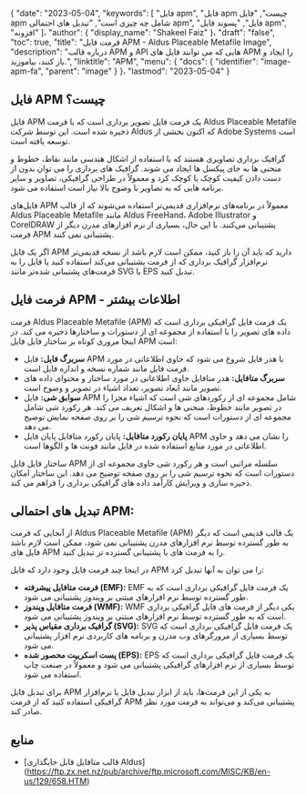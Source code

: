 {
  "date": "2023-05-04",
  "keywords": [
"فایل apm",
"فایل apm چیست",
"فایل apm شامل چه چیزی است",
"تبدیل های احتمالی apm",
"فایل",
"پسوند فایل apm",
"افزونه"
]،
  "author": {
    "display_name": "Shakeel Faiz"
}،
  "draft": "false",
  "toc": true,
  "title": "فرمت فایل APM - Aldus Placeable Metafile Image",
  "description": "درباره قالب APM و API هایی که می توانند فایل های APM را ایجاد و باز کنند، بیاموزید.",
  "linktitle": "APM",
  "menu": {
    "docs": {
      "identifier": "image-apm-fa",
      "parent": "image"
}
}،
  "lastmod": "2023-05-04"
}

## فایل APM چیست؟

فایل APM یک فرمت فایل تصویر برداری است که با فرمت Aldus Placeable Metafile ذخیره شده است. این توسط شرکت Aldus که اکنون بخشی از Adobe Systems است توسعه یافته است.

گرافیک برداری تصاویری هستند که با استفاده از اشکال هندسی مانند نقاط، خطوط و منحنی ها به جای پیکسل ها ایجاد می شوند. گرافیک های برداری را می توان بدون از دست دادن کیفیت کوچک یا کوچک کرد و معمولاً در طراحی گرافیکی، تصاویر و سایر برنامه هایی که به تصاویر با وضوح بالا نیاز است استفاده می شود.

فایل‌های APM معمولاً در برنامه‌های نرم‌افزاری قدیمی‌تر استفاده می‌شوند که از قالب Aldus Placeable Metafile مانند Aldus FreeHand، Adobe Illustrator و CorelDRAW پشتیبانی می‌کنند. با این حال، بسیاری از نرم افزارهای مدرن دیگر از فرمت APM پشتیبانی نمی کنند.

اگر یک فایل APM دارید که باید آن را باز کنید، ممکن است لازم باشد از نسخه قدیمی‌تر نرم‌افزار گرافیک برداری که از فرمت پشتیبانی می‌کند استفاده کنید یا فایل را به فرمت‌های پشتیبانی شده‌تر مانند SVG یا EPS تبدیل کنید.

## فرمت فایل APM - اطلاعات بیشتر

فرمت Aldus Placeable Metafile (APM) یک فرمت فایل گرافیکی برداری است که داده های تصویر را با استفاده از مجموعه ای از دستورات و ساختارها ذخیره می کند. در اینجا مروری کوتاه بر ساختار فایل فایل APM است:

- **سربرگ فایل:** فایل APM با هدر فایل شروع می شود که حاوی اطلاعاتی در مورد فرمت فایل مانند شماره نسخه و اندازه فایل است.
- **سربرگ متافایل:** هدر متافایل حاوی اطلاعاتی در مورد ساختار و محتوای داده های تصویر مانند ابعاد تصویر، تعداد اشیاء در تصویر و وضوح است.
- **سوابق شی:** فایل APM شامل مجموعه ای از رکوردهای شی است که اشیاء مجزا را در تصویر مانند خطوط، منحنی ها و اشکال تعریف می کند. هر رکورد شی شامل مجموعه ای از دستورات است که نحوه ترسیم شی را بر روی صفحه نمایش توضیح می دهد.
- **پایان رکورد متافایل:** پایان رکورد متافایل پایان فایل APM را نشان می دهد و حاوی اطلاعاتی در مورد منابع استفاده شده در فایل مانند فونت ها و الگوها است.

ساختار فایل فایل APM سلسله مراتبی است و هر رکورد شی حاوی مجموعه ای از دستورات است که نحوه ترسیم شی را بر روی صفحه توضیح می دهد. این ساختار امکان ذخیره سازی و ویرایش کارآمد داده های گرافیکی برداری را فراهم می کند.

## تبدیل های احتمالی APM:

از آنجایی که فرمت Aldus Placeable Metafile (APM) یک قالب قدیمی است که دیگر به طور گسترده توسط نرم افزارهای مدرن پشتیبانی نمی شود، ممکن است لازم باشد فایل های APM را به فرمت های با پشتیبانی گسترده تر تبدیل کنید.

در اینجا چند فرمت فایل وجود دارد که فایل APM را می توان به آنها تبدیل کرد:

- **فرمت متافایل پیشرفته (EMF):** EMF یک فرمت فایل گرافیکی برداری است که به طور گسترده توسط نرم افزارهای مبتنی بر ویندوز پشتیبانی می شود.
- **فرمت متافایل ویندوز (WMF):** WMF یکی دیگر از فرمت های فایل گرافیکی برداری است که به طور گسترده توسط نرم افزارهای مبتنی بر ویندوز پشتیبانی می شود.
- **گرافیک برداری مقیاس پذیر (SVG):** SVG یک فرمت فایل گرافیکی برداری است که توسط بسیاری از مرورگرهای وب مدرن و برنامه های کاربردی نرم افزار پشتیبانی می شود.
- **پست اسکریپت محصور شده (EPS):** EPS یک فرمت فایل گرافیکی برداری است که توسط بسیاری از نرم افزارهای گرافیکی پشتیبانی می شود و معمولاً در صنعت چاپ استفاده می شود.

برای تبدیل فایل APM به یکی از این فرمت‌ها، باید از ابزار تبدیل فایل یا نرم‌افزار گرافیکی استفاده کنید که از فرمت APM پشتیبانی می‌کند و می‌تواند به فرمت مورد نظر صادر کند.

## منابع
* [قالب متافایل قابل جایگذاری Aldus] (https://ftp.zx.net.nz/pub/archive/ftp.microsoft.com/MISC/KB/en-us/129/658.HTM)


